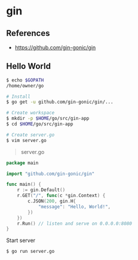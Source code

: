 # gin


## References
* https://github.com/gin-gonic/gin


## Hello World
``` sh
$ echo $GOPATH
/home/owner/go

# Install
$ go get -u github.com/gin-gonic/gin/...

# Create workspace
$ mkdir -p $HOME/go/src/gin-app
$ cd $HOME/go/src/gin-app

# Create server.go
$ vim server.go
```

> server.go
``` go
package main

import "github.com/gin-gonic/gin"

func main() {
    r := gin.Default()
    r.GET("/", func(c *gin.Context) {
        c.JSON(200, gin.H{
            "message": "Hello, World!",
        })
    })
    r.Run() // listen and serve on 0.0.0.0:8080
}
```

Start server

``` sh
$ go run server.go
```
